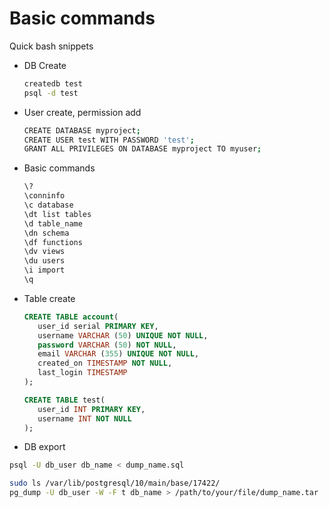 
# Basic commands
Quick bash snippets

- DB Create
   ```bash
   createdb test
   psql -d test
   ```

- User create, permission add
   ```bash
   CREATE DATABASE myproject;
   CREATE USER test WITH PASSWORD 'test';
   GRANT ALL PRIVILEGES ON DATABASE myproject TO myuser;
   ```

- Basic commands
   ```bash
   \?
   \conninfo
   \c database
   \dt list tables
   \d table_name
   \dn schema
   \df functions
   \dv views
   \du users
   \i import
   \q
   ```

- Table create
   ```sql
   CREATE TABLE account(
      user_id serial PRIMARY KEY,
      username VARCHAR (50) UNIQUE NOT NULL,
      password VARCHAR (50) NOT NULL,
      email VARCHAR (355) UNIQUE NOT NULL,
      created_on TIMESTAMP NOT NULL,
      last_login TIMESTAMP
   );

   CREATE TABLE test(
      user_id INT PRIMARY KEY,
      username INT NOT NULL
   );
   ```

- DB export

```bash
psql -U db_user db_name < dump_name.sql

sudo ls /var/lib/postgresql/10/main/base/17422/
pg_dump -U db_user -W -F t db_name > /path/to/your/file/dump_name.tar
```